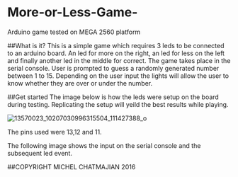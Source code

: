 # More-or-Less-Game-
Arduino game tested on MEGA 2560 platform

##What is it?
This is a simple game which requires 3 leds to be connected to an arduino board. An led for more on the right, an led for less on the left and finally another led in the middle for correct. The game takes place in the serial console. User is prompted to guess a randomly generated number between 1 to 15. Depending on the user input the lights will allow the user to know whether they are over or under the number.

##Get started
The image below is how the leds were setup on the board during testing. Replicating the setup will yeild the best results while playing.

![13570023_10207030996315504_111427388_o](https://cloud.githubusercontent.com/assets/14715156/16542847/a4dec6fa-4088-11e6-93ff-6278d0769551.jpg)

The pins used were 13,12 and 11. 

The following image shows the input on the serial console and the subsequent led event.

##COPYRIGHT MICHEL CHATMAJIAN 2016
